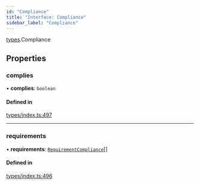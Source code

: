 ```yaml
---
id: "Compliance"
title: "Interface: Compliance"
sidebar_label: "Compliance"
---
```


[types](../../../modules/Types/Types.md).Compliance

## Properties

### complies

• **complies**: `boolean`

#### Defined in

[types/index.ts:497](https://github.com/PolymeshAssociation/polymesh-sdk/blob/de58d40fd/src/types/index.ts#L497)

___

### requirements

• **requirements**: [`RequirementCompliance`](../RequirementCompliance/RequirementCompliance.md)[]

#### Defined in

[types/index.ts:496](https://github.com/PolymeshAssociation/polymesh-sdk/blob/de58d40fd/src/types/index.ts#L496)
